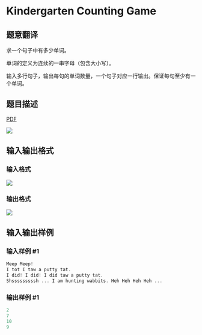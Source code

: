 # Kindergarten Counting Game

## 题意翻译

求一个句子中有多少单词。

单词的定义为连续的一串字母（包含大小写）。

输入多行句子，输出每句的单词数量，一个句子对应一行输出。保证每句至少有一个单词。

## 题目描述

[problemUrl]: https://uva.onlinejudge.org/index.php?option=com_onlinejudge&Itemid=8&category=6&page=show_problem&problem=435

[PDF](https://uva.onlinejudge.org/external/4/p494.pdf)

![](https://cdn.luogu.com.cn/upload/vjudge_pic/UVA494/e2708466e9097e1fdff41de3b593e885b5179605.png)

## 输入输出格式

### 输入格式

![](https://cdn.luogu.com.cn/upload/vjudge_pic/UVA494/b44ee6ca1feb2f5018c4f84235d2e7fca2d8ca7b.png)

### 输出格式

![](https://cdn.luogu.com.cn/upload/vjudge_pic/UVA494/b7c3019beb650a36037b78aa9cf10fea8f2d562e.png)

## 输入输出样例

### 输入样例 #1

```cpp
Meep Meep!
I tot I taw a putty tat.
I did! I did! I did taw a putty tat.
Shsssssssssh ... I am hunting wabbits. Heh Heh Heh Heh ...
```


### 输出样例 #1

```cpp
2
7
10
9
```


